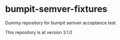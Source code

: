 # bumpit-semver-fixtures
Dummy repository for bumpit semver acceptance test

This repository is at version 3.1.0


